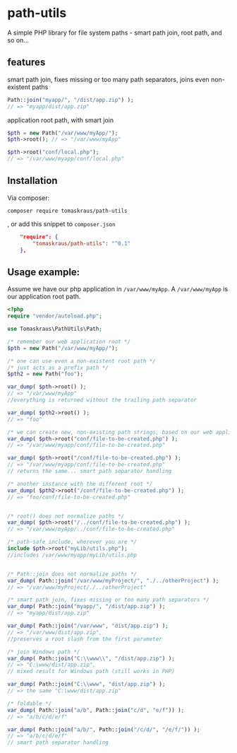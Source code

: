 # path-utils

A simple PHP library for file system paths - smart path join, root path, and so on...

## features

smart path join, fixes missing or too many path separators, joins even non-existent paths
```php
Path::join("myapp/", "/dist/app.zip") );
// => "myapp/dist/app.zip"
```
application root path, with smart join
```php
$pth = new Path("/var/www/myApp/");
$pth->root(); // => "/var/www/myApp"

$pth->root("conf/local.php");
// => "/var/www/myapp/conf/local.php"
```

## Installation

Via composer:
```
composer require tomaskraus/path-utils
```
, or add this snippet to `composer.json`
```json
    "require": {
        "tomaskraus/path-utils": "^0.1"
    },
```

## Usage example:

Assume we have our php application in `/var/www/myApp`. A `/var/www/myApp` is our application root path.

```php
<?php
require "vendor/autoload.php";

use Tomaskraus\PathUtils\Path;

/* remember our web application root */
$pth = new Path("/var/www/myApp/");

/* one can use even a non-existent root path */
/* just acts as a prefix path */
$pth2 = new Path("foo");

var_dump( $pth->root() );
// => "/var/www/myApp"
//everything is returned without the trailing path separator

var_dump( $pth2->root() );
// => "foo"

/* we can create new, non-existing path strings, based on our web application root */
var_dump( $pth->root("conf/file-to-be-created.php") );
// => "/var/www/myapp/conf/file-to-be-created.php"

var_dump( $pth->root("/conf/file-to-be-created.php") );
// => "/var/www/myapp/conf/file-to-be-created.php"
// returns the same... smart path separator handling

/* another instance with the different root */
var_dump( $pth2->root("/conf/file-to-be-created.php") );
// => "foo/conf/file-to-be-created.php"


/* root() does not normalize paths */
var_dump( $pth->root("/../conf/file-to-be-created.php") );
// => "/var/www/myApp/../conf/file-to-be-created.php"

/* path-safe include, wherever you are */
include $pth->root("myLib/utils.php");
//includes /var/www/myapp/myLib/utils.php


/* Path::join does not normalize paths */
var_dump( Path::join("/var/www/myProject/", "./../otherProject") );
// => "/var/www/myProject/./../otherProject"

/* smart path join, fixes missing or too many path separators */
var_dump( Path::join("myapp/", "/dist/app.zip") );
// => "myapp/dist/app.zip"

var_dump( Path::join("/var/www", "dist/app.zip") );
// => "/var/www/dist/app.zip",
//preserves a root slash from the first parameter

/* join Windows path */
var_dump( Path::join("C:\\www\\", "/dist/app.zip") );
// => "C:\www/dist/app.zip",
// mixed result for Windows path (still works in PHP)

var_dump( Path::join("C:\\www", "dist/app.zip") );
// => the same "C:\www/dist/app.zip"

/* foldable */
var_dump( Path::join("a/b", Path::join("c/d", "e/f")) );
// => "a/b/c/d/e/f"

var_dump( Path::join("a/b/", Path::join("/c/d/", "/e/f/")) );
// => "a/b/c/d/e/f"
// smart path separator handling


```
